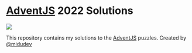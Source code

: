 # [AdventJS](https://adventjs.dev/) 2022 Solutions

![](https://adventjs.dev/og.png)

This repository contains my solutions to the [AdventJS](https://adventjs.dev/) puzzles. Created by [@midudev](https://github.com/midudev)
